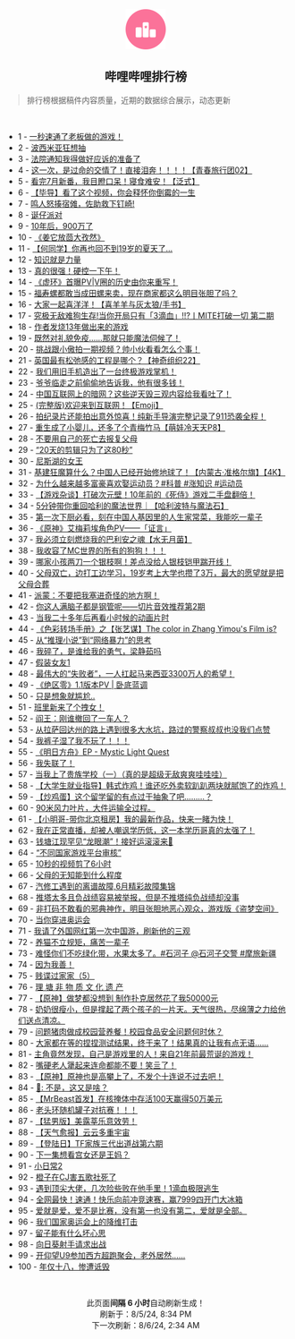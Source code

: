 <div align="center">
    <img src="./assets/icon_rank.png" alt="logo" />
    <h2>哔哩哔哩排行榜</h>
</div>

> 排行榜根据稿件内容质量，近期的数据综合展示，动态更新

<br />

<ul><li><span>1 - <a href=https://www.bilibili.com/BV15H4y1c7Ud>一秒速通了老板做的游戏！</a></span></li><li><span>2 - <a href=https://www.bilibili.com/BV1aTvieqEfw>波西米亚狂想抽</a></span></li><li><span>3 - <a href=https://www.bilibili.com/BV1SZ421N7yz>法院通知我得做好应诉的准备了</a></span></li><li><span>4 - <a href=https://www.bilibili.com/BV1pE421w72y>这一次，是过命的交情了！直接泪奔！！！！【青春旅行团02】</a></span></li><li><span>5 - <a href=https://www.bilibili.com/BV1br421K7YA>看完7月新番，我目瞪口呆！寝食难安！【泛式】</a></span></li><li><span>6 - <a href=https://www.bilibili.com/BV1PE421w7jL>【毕导】看了这个视频，你会释怀你倒霉的一生</a></span></li><li><span>7 - <a href=https://www.bilibili.com/BV1oT42167w8>鸣人怒揍宿傩，佐助救下钉崎!</a></span></li><li><span>8 - <a href=https://www.bilibili.com/BV1Ex4y147Ya>诞仔派对</a></span></li><li><span>9 - <a href=https://www.bilibili.com/BV1jT42167Xb>10年后，900万了</a></span></li><li><span>10 - <a href=https://www.bilibili.com/BV17T42167Rg>《姜它放茴大孜然》</a></span></li><li><span>11 - <a href=https://www.bilibili.com/BV15b42177rL>【何同学】你再也回不到19岁的夏天了...</a></span></li><li><span>12 - <a href=https://www.bilibili.com/BV1qy411e7r8>知识就是力量</a></span></li><li><span>13 - <a href=https://www.bilibili.com/BV1fW421X7kC>真的很强！硬控一下午！</a></span></li><li><span>14 - <a href=https://www.bilibili.com/BV1WcvdeVEvo>《虚环》首曝PV|V圈的历史由你来重写！</a></span></li><li><span>15 - <a href=https://www.bilibili.com/BV1oM4m1y7PM>福寿螺都敢当成田螺来卖，现在商家都这么明目张胆了吗？</a></span></li><li><span>16 - <a href=https://www.bilibili.com/BV14r421K7bj>大家一起喜洋洋！【喜羊羊与灰太狼/手书】</a></span></li><li><span>17 - <a href=https://www.bilibili.com/BV1DS421X7xg>究极无敌难狗生存!当你开局只有「3滴血」!!?丨MITE打破一切 第二期</a></span></li><li><span>18 - <a href=https://www.bilibili.com/BV13i421a7nT>作者发烧13年做出来的游戏</a></span></li><li><span>19 - <a href=https://www.bilibili.com/BV1qn4y1f7mN>既然对礼貌免疫……那就只能魔法伺候了！</a></span></li><li><span>20 - <a href=https://www.bilibili.com/BV1tH4y1c7mk>挑战跟小傲拍一期视频？帅小伙看看怎么个事！</a></span></li><li><span>21 - <a href=https://www.bilibili.com/BV1Ty411q7gS>英国最有松弛感的工程是哪个？【神奇组织22】</a></span></li><li><span>22 - <a href=https://www.bilibili.com/BV1Xr421M7Pw>我们用旧手机造出了一台终极游戏掌机！</a></span></li><li><span>23 - <a href=https://www.bilibili.com/BV1dr421M7sg>爷爷临走之前偷偷地告诉我，他有很多钱！</a></span></li><li><span>24 - <a href=https://www.bilibili.com/BV1WE421w7Ds>中国互联网上的暗网？这些逆天毁三观内容给我看吐了！</a></span></li><li><span>25 - <a href=https://www.bilibili.com/BV1V142187sy>(完整版)欢迎来到互联网！【Emoji】</a></span></li><li><span>26 - <a href=https://www.bilibili.com/BV12f421v7Ph>拍纪录片还能拍出意外惊喜！纯新手导演完整记录了911恐袭全程！</a></span></li><li><span>27 - <a href=https://www.bilibili.com/BV1ei421a7Pn>重生成了小婴儿，还多了个青梅竹马【萌娃冷天天P8】</a></span></li><li><span>28 - <a href=https://www.bilibili.com/BV1zS421X7M2>不要用自己的死亡去报复父母</a></span></li><li><span>29 - <a href=https://www.bilibili.com/BV1FW421R7Wr>“20天的剪辑只为了这80秒”</a></span></li><li><span>30 - <a href=https://www.bilibili.com/BV1vr421M7kb>尼斯湖的女王</a></span></li><li><span>31 - <a href=https://www.bilibili.com/BV17m42137iT>基建狂魔算什么？中国人已经开始修地球了！【内蒙古·准格尔旗】【4K】</a></span></li><li><span>32 - <a href=https://www.bilibili.com/BV18QiMeoEUw>为什么越来越多富豪喜欢娶运动员？#科普 #涨知识 #运动员</a></span></li><li><span>33 - <a href=https://www.bilibili.com/BV1hm42137gV>【游戏杂谈】打破次元壁！10年前的《死侍》游戏二手盘翻倍！</a></span></li><li><span>34 - <a href=https://www.bilibili.com/BV1Yi421h7gv>5分钟带你重回哈利的魔法世界｜【哈利波特与魔法石】</a></span></li><li><span>35 - <a href=https://www.bilibili.com/BV1B4421Z7f6>第一次下厨必看，刻在中国人基因里的人生家常菜，我能吃一辈子</a></span></li><li><span>36 - <a href=https://www.bilibili.com/BV1uZ421K7Ti>《原神》艾梅莉埃角色PV——「证言」</a></span></li><li><span>37 - <a href=https://www.bilibili.com/BV1aS411w7v2>我必须立刻燃烧我的巴利安之魂【水无月菌】</a></span></li><li><span>38 - <a href=https://www.bilibili.com/BV1Xy411i7ym>我收容了MC世界的所有的狗狗！！！</a></span></li><li><span>39 - <a href=https://www.bilibili.com/BV1ET42167Wm>哪家小孩两刀一个银枝啊！差点没给人银枝铠甲踹开线！</a></span></li><li><span>40 - <a href=https://www.bilibili.com/BV1g142187fP>父母双亡，边打工边学习，19岁考上大学也攒了3万，最大的愿望就是把父母合葬</a></span></li><li><span>41 - <a href=https://www.bilibili.com/BV1YE421w7Ln>派蒙：不要把我塞进奇怪的地方啊！</a></span></li><li><span>42 - <a href=https://www.bilibili.com/BV11kiueQEHV>你这人满脑子都是钢管呢——切片音效推荐第2期</a></span></li><li><span>43 - <a href=https://www.bilibili.com/BV1jfiTePEE7>当我二十多年后再看小时候的动画片时</a></span></li><li><span>44 - <a href=https://www.bilibili.com/BV1HxiMeCEDG>《色彩转场手册》之【张艺谋】The color in Zhang Yimou's Film is?</a></span></li><li><span>45 - <a href=https://www.bilibili.com/BV1u1421873x>从“推理小说”到“网络暴力”的思考</a></span></li><li><span>46 - <a href=https://www.bilibili.com/BV1f142147x7>我碎了，是谁给我的勇气，梁静茹吗</a></span></li><li><span>47 - <a href=https://www.bilibili.com/BV19m421g7xt>假装女友1</a></span></li><li><span>48 - <a href=https://www.bilibili.com/BV11M4m1y74d>最伟大的“失败者”，一人扛起马来西亚3300万人的希望！</a></span></li><li><span>49 - <a href=https://www.bilibili.com/BV1im42137kM>《绝区零》1.1版本PV | 卧底蓝调</a></span></li><li><span>50 - <a href=https://www.bilibili.com/BV1zr421M7FB>只是想象就尴尬..</a></span></li><li><span>51 - <a href=https://www.bilibili.com/BV1WE4m1R7mu>班里新来了个拽女！</a></span></li><li><span>52 - <a href=https://www.bilibili.com/BV1u9veetEjt>阎王：刚谁撤回了一车人？</a></span></li><li><span>53 - <a href=https://www.bilibili.com/BV1YJijeDEv6>从拉萨回达州的路上遇到很多大水坑，路过的警察叔叔也没我们点赞</a></span></li><li><span>54 - <a href=https://www.bilibili.com/BV1Cy411e7xu>我裤子湿了我不玩了！！！</a></span></li><li><span>55 - <a href=https://www.bilibili.com/BV1Ky411q7QC>《明日方舟》EP - Mystic Light Quest</a></span></li><li><span>56 - <a href=https://www.bilibili.com/BV1mU411U7eu>我失联了！</a></span></li><li><span>57 - <a href=https://www.bilibili.com/BV1Mm42137Gj>当我上了贵族学校（一）（真的是超级无敌爽爽哇哇哇）</a></span></li><li><span>58 - <a href=https://www.bilibili.com/BV1rE4m1R7QZ>【大学生就业指导】韩式炸鸡！谁还吃外卖软趴趴两块就腻饱了的炸鸡！</a></span></li><li><span>59 - <a href=https://www.bilibili.com/BV1Pw4m1k7ot>【炒鸡蛋】这个留学留的有点过于抽象了吧………？</a></span></li><li><span>60 - <a href=https://www.bilibili.com/BV13b42177mk>90米风力叶片，大件运输全过程。</a></span></li><li><span>61 - <a href=https://www.bilibili.com/BV17rigeGEAt>【小明哥-带你北京租房】我的最新作品，快来一睹为快！</a></span></li><li><span>62 - <a href=https://www.bilibili.com/BV1tM4m117hR>我在正常直播，却被人嘲讽学历低，这一本学历哥真的太强了！</a></span></li><li><span>63 - <a href=https://www.bilibili.com/BV1m4421Z7CL>钱塘江现罕见“龙眼潮”！接好运滚滚来🌊</a></span></li><li><span>64 - <a href=https://www.bilibili.com/BV1wy411v7i6>“不同国家游戏平台审核”</a></span></li><li><span>65 - <a href=https://www.bilibili.com/BV11f421q768>10秒的视频剪了6小时</a></span></li><li><span>66 - <a href=https://www.bilibili.com/BV1Jw4m1k7fu>父母的无知能到什么程度</a></span></li><li><span>67 - <a href=https://www.bilibili.com/BV1xn4y1f7eY>汽修工遇到的离谱故障,6月精彩故障集锦</a></span></li><li><span>68 - <a href=https://www.bilibili.com/BV1Q4421Z7Hf>推塔太多且负战绩容易被举报，但是不推塔纯负战绩却没事</a></span></li><li><span>69 - <a href=https://www.bilibili.com/BV1XZ421N7AF>非打码不敢看的邪典神作，明目张胆地恶心观众，游戏版《盗梦空间》</a></span></li><li><span>70 - <a href=https://www.bilibili.com/BV1M1421871e>当你穿进奥运会</a></span></li><li><span>71 - <a href=https://www.bilibili.com/BV1SU411U7AK>我请了外国网红第一次中国游，刷新他的三观</a></span></li><li><span>72 - <a href=https://www.bilibili.com/BV1bM4m1y7un>养猫不立规矩，痛苦一辈子</a></span></li><li><span>73 - <a href=https://www.bilibili.com/BV1oy411i7BF>难怪你们不吃绿化带，水果太多了。#石河子 @石河子交警 #摩旅新疆</a></span></li><li><span>74 - <a href=https://www.bilibili.com/BV1gE421A748>因为我善！</a></span></li><li><span>75 - <a href=https://www.bilibili.com/BV1gU411S7pu>贱谍过家家（5）</a></span></li><li><span>76 - <a href=https://www.bilibili.com/BV1FZ421K7o2>理 塘 非 物 质 文 化 遗 产</a></span></li><li><span>77 - <a href=https://www.bilibili.com/BV1kw4m1k73f>【原神】做梦都没想到 制作扑克居然花了我50000元</a></span></li><li><span>78 - <a href=https://www.bilibili.com/BV15f421i77v>奶奶很瘦小，但是撑起了两个孩子的一片天。天气很热，尽绵薄之力给他们送点清凉。</a></span></li><li><span>79 - <a href=https://www.bilibili.com/BV11E421w7e2>问题猪肉做成校园营养餐！校园食品安全问题何时休？</a></span></li><li><span>80 - <a href=https://www.bilibili.com/BV1az421B7Qo>大家都在等的捏捏测试结果，终于来了！结果真的让我有点无语......</a></span></li><li><span>81 - <a href=https://www.bilibili.com/BV1wE421w7Xt>主角竟然发现，自己是游戏里的人！来自21年前最荒诞的游戏！</a></span></li><li><span>82 - <a href=https://www.bilibili.com/BV1ez421B7ea>嘴硬老人犟起来连命都能不要！笑亖了！</a></span></li><li><span>83 - <a href=https://www.bilibili.com/BV1zy411i7dt>【原神】原神也是高攀上了，不发个十连说不过去吧！</a></span></li><li><span>84 - <a href=https://www.bilibili.com/BV1BZiuerEhJ>🦌: 不是，这又是啥？</a></span></li><li><span>85 - <a href=https://www.bilibili.com/BV1LH4y1c7Vg>【MrBeast首发】在核掩体中存活100天赢得50万美元</a></span></li><li><span>86 - <a href=https://www.bilibili.com/BV1bW421978W>老头环随机罐子对抗赛！！！</a></span></li><li><span>87 - <a href=https://www.bilibili.com/BV1SE421w76J>【猛男版】美露莘乐意效劳！</a></span></li><li><span>88 - <a href=https://www.bilibili.com/BV1f4421Z739>【天气愈报】云云多重宇宙</a></span></li><li><span>89 - <a href=https://www.bilibili.com/BV1SU411U774>【登陆日】TF家族三代出道战第六期</a></span></li><li><span>90 - <a href=https://www.bilibili.com/BV12y411e7Bj>下一集想看宫女还是王妈？</a></span></li><li><span>91 - <a href=https://www.bilibili.com/BV1fm421g76a>小日常2</a></span></li><li><span>92 - <a href=https://www.bilibili.com/BV15H4y1c76G>橙子在CJ害五歌社死了</a></span></li><li><span>93 - <a href=https://www.bilibili.com/BV1Vx4y1s739>遇到顶尖大佬，几次险些败在他手里！1滴血极限逃生</a></span></li><li><span>94 - <a href=https://www.bilibili.com/BV1MevdeDEEP>全网最快！速通！快乐向前冲竞速赛，赢7999四开门大冰箱</a></span></li><li><span>95 - <a href=https://www.bilibili.com/BV1dviLeDEw8>爱就是爱，爱不是比赛，没有第一也没有第二，爱就是全部。</a></span></li><li><span>96 - <a href=https://www.bilibili.com/BV1gb42177Su>我们国家奥运会上的降维打击</a></span></li><li><span>97 - <a href=https://www.bilibili.com/BV1UM4m1y7Mm>留子能有什么坏心思</a></span></li><li><span>98 - <a href=https://www.bilibili.com/BV1KS421978L>向日葵射手请求出战</a></span></li><li><span>99 - <a href=https://www.bilibili.com/BV14U411U7bh>开仰望U9参加西方超跑聚会，老外居然......</a></span></li><li><span>100 - <a href=https://www.bilibili.com/BV1NU411S72r>年仅十八，惨遭诋毁</a></span></li></ul>

<br />

<p align=center>此页面<b>间隔 6 小时</b>自动刷新生成！<br>刷新于：8/5/24, 8:34 PM<br>下一次刷新：8/6/24, 2:34 AM</p>